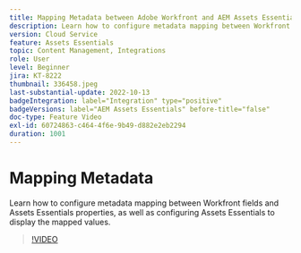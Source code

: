 ```yaml
---
title: Mapping Metadata between Adobe Workfront and AEM Assets Essentials
description: Learn how to configure metadata mapping between Workfront fields and Assets Essentials properties, as well as configuring Assets Essentials to display the mapped metadata.
version: Cloud Service
feature: Assets Essentials
topic: Content Management, Integrations
role: User
level: Beginner
jira: KT-8222
thumbnail: 336458.jpeg
last-substantial-update: 2022-10-13
badgeIntegration: label="Integration" type="positive"
badgeVersions: label="AEM Assets Essentials" before-title="false"
doc-type: Feature Video
exl-id: 60724863-c464-4f6e-9b49-d882e2eb2294
duration: 1001
---
```

# Mapping Metadata

Learn how to configure metadata mapping between Workfront fields and Assets Essentials properties, as well as configuring Assets Essentials to display the mapped values.

>[!VIDEO](https://video.tv.adobe.com/v/336458?quality=12&learn=on)
